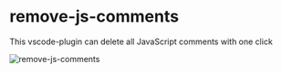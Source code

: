 # remove-js-comments
This vscode-plugin can delete all JavaScript comments with one click

![remove-js-comments](https://img.zhufengpeixun.com/remove-js-comments.png)